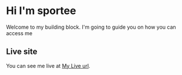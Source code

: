 # Hi I'm sportee

Welcome to my building block. I'm going to guide you on how you can access me

## Live site

You can see me live at [My Live url](https://spor-tee.web.app).
